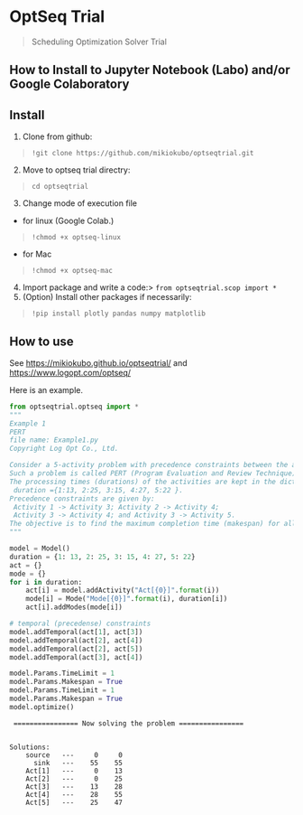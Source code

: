 # OptSeq Trial 
> Scheduling Optimization Solver Trial 


## How to Install to Jupyter Notebook (Labo) and/or Google Colaboratory

## Install

1. Clone from github:
> `!git clone https://github.com/mikiokubo/optseqtrial.git`
2. Move to optseq trial directry:
> `cd optseqtrial`

3. Change mode of execution file

 - for linux (Google Colab.)  
 > `!chmod +x optseq-linux`   

 - for Mac 
 > `!chmod +x optseq-mac`  

4. Import package and write a code:> `from optseqtrial.scop import *`
5. (Option) Install other packages if necessarily: 

> `!pip install plotly pandas numpy matplotlib`


## How to use

See https://mikiokubo.github.io/optseqtrial/  and  https://www.logopt.com/optseq/ 

Here is an example. 

```python
from optseqtrial.optseq import *
"""
Example 1
PERT
file name: Example1.py
Copyright Log Opt Co., Ltd.

Consider a 5-activity problem with precedence constraints between the activities.
Such a problem is called PERT (Program Evaluation and Review Technique).
The processing times (durations) of the activities are kept in the dictionary
 duration ={1:13, 2:25, 3:15, 4:27, 5:22 }.
Precedence constraints are given by:
 Activity 1 -> Activity 3; Activity 2 -> Activity 4;
 Activity 3 -> Activity 4; and Activity 3 -> Activity 5.
The objective is to find the maximum completion time (makespan) for all 5 activities.
"""

model = Model()
duration = {1: 13, 2: 25, 3: 15, 4: 27, 5: 22}
act = {}
mode = {}
for i in duration:
    act[i] = model.addActivity("Act[{0}]".format(i))
    mode[i] = Mode("Mode[{0}]".format(i), duration[i])
    act[i].addModes(mode[i])

# temporal (precedense) constraints
model.addTemporal(act[1], act[3])
model.addTemporal(act[2], act[4])
model.addTemporal(act[2], act[5])
model.addTemporal(act[3], act[4])

model.Params.TimeLimit = 1
model.Params.Makespan = True
model.Params.TimeLimit = 1
model.Params.Makespan = True
model.optimize()
```

    
     ================ Now solving the problem ================ 
    
    
    Solutions:
        source   ---     0     0
          sink   ---    55    55
        Act[1]   ---     0    13
        Act[2]   ---     0    25
        Act[3]   ---    13    28
        Act[4]   ---    28    55
        Act[5]   ---    25    47

